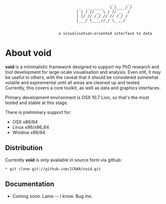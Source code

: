 													_      __
									 _   __ ____   (_)____/ /
									| | / // __ \ / // __  / 
									| |/ // /_/ // // /_/ /  
									|___/ \____//_/ \__,_/   
										
			
							a visualisation-oriented interface to data


About **void**
==================

**void** is a minimalistic framework designed to support my PhD research and tool development
for large-scale visualisation and analysis.  Even still, it may be useful to others, with the 
caveat that it should be considered somewhat volatile and expiremental until all areas are 
cleaned up and tested.  Currently, this covers a core toolkit, as well as data and 
graphics interfaces.

Primary development environment is OSX 10.7 Lion, so that's the most tested and stable
at this stage.

There is preliminary support for:

* OSX x86/64
* Linux x86/x86_64
* Window x86/64


Distribution
-------------------

Currently **void** is only available in source form via github:

	* git clone git://github.com/ICRAR/void.git


Documentation
-------------------

* Coming soon.  Lame  -- I know.  Bug me.



